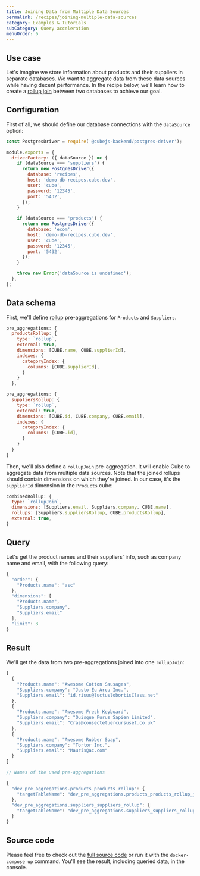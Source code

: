 ```yaml
---
title: Joining Data from Multiple Data Sources
permalink: /recipes/joining-multiple-data-sources
category: Examples & Tutorials
subCategory: Query acceleration
menuOrder: 6
---
```


## Use case

Let's imagine we store information about products and their suppliers in
separate databases. We want to aggregate data from these data sources while
having decent performance. In the recipe below, we'll learn how to create a
[rollup join](https://cube.dev/docs/schema/reference/pre-aggregations#parameters-type-rollupjoin)
between two databases to achieve our goal.

## Configuration

First of all, we should define our database connections with the `dataSource`
option:

```javascript
const PostgresDriver = require('@cubejs-backend/postgres-driver');

module.exports = {
  driverFactory: ({ dataSource }) => {
    if (dataSource === 'suppliers') {
      return new PostgresDriver({
        database: 'recipes',
        host: 'demo-db-recipes.cube.dev',
        user: 'cube',
        password: '12345',
        port: '5432',
      });
    }

    if (dataSource === 'products') {
      return new PostgresDriver({
        database: 'ecom',
        host: 'demo-db-recipes.cube.dev',
        user: 'cube',
        password: '12345',
        port: '5432',
      });
    }

    throw new Error('dataSource is undefined');
  },
};
```

## Data schema

First, we'll define
[rollup](https://cube.dev/docs/schema/reference/pre-aggregations#parameters-type-rollup)
pre-aggregations for `Products` and `Suppliers`.

```javascript
pre_aggregations: {
  productsRollup: {
    type: `rollup`,
    external: true,
    dimensions: [CUBE.name, CUBE.supplierId],
    indexes: {
      categoryIndex: {
        columns: [CUBE.supplierId],
      }
    }
  },
```

```javascript
pre_aggregations: {
  suppliersRollup: {
    type: `rollup`,
    external: true,
    dimensions: [CUBE.id, CUBE.company, CUBE.email],
    indexes: {
      categoryIndex: {
        columns: [CUBE.id],
      }
    }
  }
}
```

Then, we'll also define a `rollupJoin` pre-aggregation. It will enable Cube to
aggregate data from multiple data sources. Note that the joined rollups should
contain dimensions on which they're joined. In our case, it's the `supplierId`
dimension in the `Products` cube:

```javascript
combinedRollup: {
  type: `rollupJoin`,
  dimensions: [Suppliers.email, Suppliers.company, CUBE.name],
  rollups: [Suppliers.suppliersRollup, CUBE.productsRollup],
  external: true,
}
```

## Query

Let's get the product names and their suppliers' info, such as company name and
email, with the following query:

```javascript
{
  "order": {
    "Products.name": "asc"
  },
  "dimensions": [
    "Products.name",
    "Suppliers.company",
    "Suppliers.email"
  ],
  "limit": 3
}
```

## Result

We'll get the data from two pre-aggregations joined into one `rollupJoin`:

```javascript
[
  {
    "Products.name": "Awesome Cotton Sausages",
    "Suppliers.company": "Justo Eu Arcu Inc.",
    "Suppliers.email": "id.risus@luctuslobortisClass.net"
  },
  {
    "Products.name": "Awesome Fresh Keyboard",
    "Suppliers.company": "Quisque Purus Sapien Limited",
    "Suppliers.email": "Cras@consectetuercursuset.co.uk"
  },
  {
    "Products.name": "Awesome Rubber Soap",
    "Suppliers.company": "Tortor Inc.",
    "Suppliers.email": "Mauris@ac.com"
  }
]

// Names of the used pre-aggregations

{
  "dev_pre_aggregations.products_products_rollup": {
    "targetTableName": "dev_pre_aggregations.products_products_rollup_jdm0assd_jnwrwqag_1gk0duh"
  },
  "dev_pre_aggregations.suppliers_suppliers_rollup": {
    "targetTableName": "dev_pre_aggregations.suppliers_suppliers_rollup_j5cd0gsr_jf5ivbmx_1gk0b7s"
  }
}
```

## Source code

Please feel free to check out the
[full source code](https://github.com/cube-js/cube.js/tree/master/examples/recipes/joining-multiple-datasources-data)
or run it with the `docker-compose up` command. You'll see the result, including
queried data, in the console.
